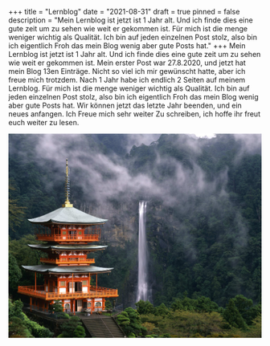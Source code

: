 +++
title = "Lernblog"
date = "2021-08-31"
draft = true
pinned = false
description = "Mein Lernblog ist jetzt ist 1 Jahr alt. Und ich finde dies eine gute zeit um zu sehen wie weit er gekommen ist. Für mich ist die menge weniger wichtig als Qualität. Ich bin auf jeden einzelnen Post stolz, also bin ich eigentlich Froh das mein Blog wenig aber gute Posts hat."
+++
Mein Lernblog ist jetzt ist 1 Jahr alt. Und ich finde dies eine gute zeit um zu sehen wie weit er gekommen ist. Mein erster Post war 27.8.2020, und jetzt hat mein Blog 13en Einträge. Nicht so viel ich mir gewünscht hatte, aber ich freue mich trotzdem. Nach 1 Jahr habe ich endlich 2 Seiten auf meinem Lernblog. Für mich ist die menge weniger wichtig als Qualität. Ich bin auf jeden einzelnen Post stolz, also bin ich eigentlich Froh das mein Blog wenig aber gute Posts hat. Wir können jetzt das letzte Jahr beenden, und ein neues anfangen. Ich Freue mich sehr weiter Zu schreiben, ich hoffe ihr freut euch weiter zu lesen.

![](nachi_waterfall_2_oaaxds.jpg)